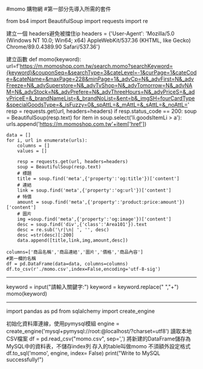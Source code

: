 #momo 購物網
#第一部分先導入所需的套件

from bs4 import BeautifulSoup 
import requests
import re

建立一個 headers避免被擋住ip
headers = {'User-Agent': 'Mozilla/5.0 (Windows NT 10.0; Win64; x64) AppleWebKit/537.36 (KHTML, like Gecko) Chrome/89.0.4389.90 Safari/537.36'}

建立函數
def momo(keyword):
    url=f'https://m.momoshop.com.tw/search.momo?searchKeyword={keyword}&couponSeq=&searchType=3&cateLevel=-1&curPage=1&cateCode=&cateName=&maxPage=228&minPage=1&_advCp=N&_advFirst=N&_advFreeze=N&_advSuperstore=N&_advTvShop=N&_advTomorrow=N&_advNAM=N&_advStock=N&_advPrefere=N&_advThreeHours=N&_advPriceS=&_advPriceE=&_brandNameList=&_brandNoList=&ent=b&_imgSH=fourCardType&specialGoodsType=&_isFuzzy=0&_spAttL=&_mAttL=&_sAttL=&_noAttL='
    resp = requests.get(url, headers=headers)
    if resp.status_code == 200:
        soup = BeautifulSoup(resp.text)
        for item in soup.select('li.goodsItemLi > a'):
            urls.append('https://m.momoshop.com.tw'+item['href'])


    data = []
    for i, url in enumerate(urls):
        columns = []
        values = []

        resp = requests.get(url, headers=headers)
        soup = BeautifulSoup(resp.text)
        # 標題
        title = soup.find('meta',{'property':'og:title'})['content']
        # 連結
        link = soup.find('meta',{'property':'og:url'})['content']
        # 特價
        amount = soup.find('meta',{'property':'product:price:amount'})['content']
        # 圖片
        img =soup.find('meta',{'property':'og:image'})['content']
        desc = soup.find('div',{'class':'Area101'}).text
        desc = re.sub('\r|\n| ', '', desc)
        desc =str(desc)[:200]
        data.append([title,link,img,amount,desc])
    
    columns=['商品名稱','商品連結','圖片','價格','商品內容']                     #第一欄的名稱
    df = pd.DataFrame(data=data, columns=columns)
    df.to_csv(r'./momo.csv',index=False,encoding='utf-8-sig')
    
--------------------------------------------------------------------------------------------------------------------------------------------    
    
keyword = input("請輸入關鍵字:") 
keyword = keyword.replace(" ","+")
momo(keyword)

--------------------------------------------------------------------------------------------------------------------------------------------
import pandas as pd
from sqlalchemy import create_engine

初始化資料庫連線，使用pymysql模組
engine = create_engine('mysql+pymysql://root:<password>@localhost/<data name>?charset=utf8')
讀取本地CSV檔案
df = pd.read_csv("momo.csv", sep=',')
將新建的DataFrame儲存為MySQL中的資料表，不儲存index列
存入的table叫做momo 不須額外設定格式
df.to_sql('momo', engine, index= False)
print("Write to MySQL successfully!")
